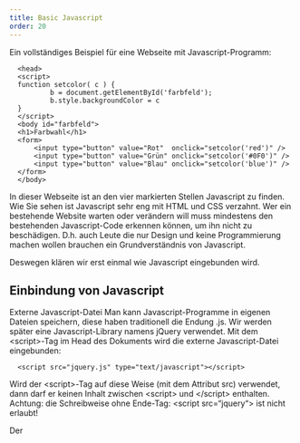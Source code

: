 ```yaml
---
title: Basic Javascript
order: 20
---
```

Ein vollständiges Beispiel für eine Webseite mit Javascript-Programm:

      <head>
      <script>
      function setcolor( c ) {
              b = document.getElementById('farbfeld');
              b.style.backgroundColor = c
      }
      </script>
      <body id="farbfeld">
      <h1>Farbwahl</h1>
      <form>
          <input type="button" value="Rot"  onclick="setcolor('red')" />
          <input type="button" value="Grün" onclick="setcolor('#0F0')" />
          <input type="button" value="Blau" onclick="setcolor('blue')" />
      </form>
      </body>
In dieser Webseite ist an den vier markierten Stellen Javascript zu finden. Wie Sie sehen ist Javascript sehr eng mit HTML und CSS verzahnt. Wer ein bestehende Website warten oder verändern will muss mindestens den bestehenden Javascript-Code erkennen können, um ihn nicht zu beschädigen. D.h. auch Leute die nur Design und keine Programmierung machen wollen brauchen ein Grundverständnis von Javascript.

Deswegen klären wir erst einmal wie Javascript eingebunden wird. 

Einbindung von Javascript
--------------------------
 Externe Javascript-Datei
Man kann Javascript-Programme in eigenen Dateien speichern, diese haben traditionell die Endung .js. Wir werden später eine Javascript-Library namens jQuery verwendet. Mit dem &lt;script&gt;-Tag im Head des Dokuments wird die externe Javascript-Datei eingebunden: 


      <script src="jquery.js" type="text/javascript"></script>

Wird der &lt;script&gt;-Tag auf diese Weise (mit dem Attribut src) verwendet, dann darf er keinen Inhalt zwischen &lt;script&gt; und &lt;/script&gt; enthalten. Achtung: die Schreibweise ohne Ende-Tag: &lt;script src=“jquery“&gt; ist nicht erlaubt!

 Der <script>-Tag 
Javascript-Programme können im HTML-Code mit dem &lt;script&gt;-Tag eingebettet werden. Das Programm wird dann beim Aufbau der Seite ausgeführt:

      <h1>Selbstzerstörung</h1>
      <script>
          i=10;
          while (i>0) {
              document.write("<br>in " + i + " Millisekunden");
              i--;
          }
      </script>
      <p><strong>Peng!</strong>

Dieses Programm ist übrigens ein gutes Beispiel für ein veraltetes Javascript-Programm. Der Befehl document.write(), der hier für die Ausgabe verwendet wird, wurde durch das DOM größteteils ersetzt. Nur sehr wenige Leute müssen bei sehr wenigen Gelegenheiten noch document.write verwenden - z.B. die AutorInnen der Javascript-Libaries wie John Resig von jQuery.

 Javascript in einer URL
Als URL kann man auch ein kleines Javascript-Programm angeben, z. B. bei einem Link:

      <a href="javascript:location='http://www.google.at/'">zu Google nur mit Javascript</a>
Die “Javascript-in-einer-URL”- Schreibweise ist in HTML-Seiten nicht sehr sinnvoll, da sie für Browser ohne Javascript-Fähigkeit die Links unbrauchbar macht.  

Hier eine Version die dem Prinzip der „graceful degradation“ entspricht. Sie funktioniert mit und ohne Javascript sinnvoll:

      <a href="http://www.google.at" onclick="ok=confirm('go?'); return ok;">google</a>
Ohne Javascript ist es ein ganz normaler Link zu google.

Mit Javascript erscheint ein Dialog, je nach Antwort wird der Link entweder aufgerufen oder nicht. Das funktioniert gleich wie beim onsubmit-Attribut des form-Tags: Wenn der Event-Handler false zurückgibt wird das Event unterbrochen.

 Die onevent - Attribute
Meist werden Javascript-Programme so geschrieben, dass sie nicht gleich beim Laden der Seite starten, sondern erst wenn gewisse Ereignisse (Events) eintreten (siehe Kapitel 4.5.5, Seite 82)

Ein paar typische Events mit ihren typischen HTML-Tags:

      <body onload="...">

Das Programm wird ausgeführt, nachdem die ganze Seite geladen + fertig dargestellt ist


      <a href="..." onmouseover="...">

Das Programm wird ausgeführt wenn die Maus über den Link bewegt wird (auch: onmouseout). (Achtung: funktioniert nicht auf Touch-Devices – so wie :hover)


      <input type="button" onclick="...">

Das Programm wird ausgeführt wenn auf den Button geklickt wird. Das Programm muß true oder false zurückgeben um anzuzeigen ob die normale Funktion des Buttons wirklich ausgeführt werden soll. 


      <form onsubmit="...">

Das Programm wird ausgeführt wenn der Einsende-Knopf des Formulars betätigt wird, aber bevor die Daten wirklich gesendet werden. Falls der Javascript-Code false zurückgibt werden die Daten aber nicht versandt! 


      <a href="..." onclick="...">

Das Programm wird ausgeführt wenn der Link angeklickt wird. Falls der Javascript-Code false zurückgibt wird der Link aber nicht aktiviert!


      <input onchange="...">

Das Programm wird ausgeführt wenn der Inhalt des Eingabefeldes verändert wurde


Eine ausführliche Liste der Events, und eine ausführliche Auflistung welcher HTML-Tag mit welchem Event kombiniert werden kann, finden Sie z.B. in selfhtml10. 


Syntax von Javascript
----------------------

Javascript hat eine ähnliche Schreibweise wie die Sprachen aus der C-Familie (C, C++, Java, Perl, PHP): Anweisung wird mit einem Strichpunkt (Semikolon) getrennt, Blöcke werden mit geschwungenen Klammern gebildet. 

Javascript ist eine objektorientierte Programmiersprache. Was bedeutet objektorientierung? Die Grundidee ist, dass ein Objekt nicht nur eine Variable ist, die Daten speichert, sondern zusätzlich auch noch Funktionen existieren können, die zu diesem Objekt gehören.

Zum Beispiel das Objekt document ist in Javascript im Browser immer vorhanden. Es repräsentiert die aktuell geladene Webseite. Dieses Dokument hat einige Eigenschaften (Variablen) und einige Methoden (Funktionen):

      // document.location          // diese Eigenschaft speichert die aktuelle URL
      document.location = "http://io9.com";  
           // wenn man einen neuen Wert in location speichert surft der Browser hin

      document.alert("hi");  // die Methode alert zeigt ein Popup-Fenster an

      document.alert("meine URL ist " + document.location);
                 
Es gibt in Javascript aber auch „normale“ Variablen und Funktionen, nicht nur Objekte, Eigenschaften und Methoden. Folgendes Beispiel verwendet die Methode getElementById des document-Objekts um ein bestimmtes DIV in der Webseite auszuwählen. 


![Abbildung 57: Javascript-Beispiel in FireBug auf der Website http://everytimezone.com/](/images/image254.png)

In andere Programmiersprachen müssen Variablen deklariert werden (ein Datentyp für die Variable wird festgelegt) und initialisiert werden (ein erster Wert wird in die Variable gespeichert). In Javascript ist die Deklaration nicht nötig. Wenn eine Variable zum ersten Mal im Programm erwähnt wird, wird sie vom Interpreter angelegt. 

Auch die folgenden Beispiele können Sie direkt in Firebug in der Console ausprobieren wie in Abbildung 58 gezeigt: Wenn Sie einen Ausdruck eintippen wird er ausgewertet, mit dem Befehl console.log( … ) können Sie direkt auf die Console schreiben. 


![Abbildung 58: Javascript Console in Firebug](/images/image264.png)

Variablen in Javascript können Zahlen, Strings, Arrays, Objekte enthalten – der Interpreter trennt Variablen nicht nach verschiedenen Datentypen:

      a = 10;               // typeof(a) == "number"
      a = 3.141;           // typeof(a) == "number"
      a = "ein text";     // typeof(a) == "string"
      a = true;          // typeof(a) == "boolean"
      a = undefined;    // typeof(a) == "undefined"
 Arrays
Arrays in Javascript können wie in C mit eckigen Klammern und Integer-Index ausgelesen werden: b[0], b[1], …  Aber eigentlich sind Arrays schon Objekte. 

Für das Erzeugen des Arrays gibt es zwei Schreibweisen

      var b;
      b = ["eins", 2, 3.141, true];           // JSON-Schreibweise
      b = new Array("eins", 2, 3.141, true);  // Objekt-Schreibweise  
                // typeof(b) == "object"
Die Werte im Array können verschiedene Daten haben (String, Number, Boolean,...). Die Größe des Arrays ist nicht beschränkt, die aktuelle Länge des Arrays kann aus der Eigenschaft .length ausgelesen werden.

      var i,t;
      i = 0;
      t = "Das Array:\n";
      while( i < b.length ) {
          t += "Index = " + i + ", Wert = " + b[i] + "\n";
          i++;
      }   
      alert(t);
 Objekte
Für das Erzeugen von Objekten gibt es zwei Schreibweisen: die JSON-Schreibweise mit geschwungenen Klammern eignet sich gut für einmalige Objekte. Will man mehrere Objekte mit denselben Eigenschaften erzeugen, dann ist eine Instanziierungs-Funktion besser geeignet.

      var c;
      c = {"farbe" : "rot", "beschriftung": "int pi == 3", "verkauft": true};  

      function Shirt( f, b, v ) {
          this.farbe        = f;
          this.beschriftung = b;
          this.verkauft     = v;
      }
      c = new Shirt("rot", "int pi == 3", true);

      alert("Das Shirt ist " + c.farbe ); // gibt “Das Shirt ist rot”

Eine Besonderheit von Javascript (die sie nicht in anderen Programmiersprachen finden werden) ist, dass Eigenschaften eines Objekts nicht nur über die Punkt-Schreibweise, sondern auch über eckige Klammern – also wie ein Array – angesprochen werden können:

      alert("Das Shirt ist " + c.farbe ); 
      alert("Das Shirt ist " + c["farbe"] );
In den eckigen Klammern steht nun ein String. Dieser könnte auch in einer Variable gespeichert sein:

      e = "beschriftung";
      alert("Die Beschriftung lautet " + c[e] );
Mit dieser Schreibweise und der for-Schleife kann man über alle Eigenschaften eines Objektes iterieren:


      var i,t;
      t = "Das Objekt:\n";
      for( i in c ) {
          t += "Eigenschaft = " + i + ", Wert = " + c[i] + "\n";
      }   
      alert(t);

Lesen aus dem DOM 
-------------------
Die wichstigsten Befehle zur Manipulation des DOM finden Sie in selfhtml unter „document“ und „node“. Ein Node ist ein Knoten DOM-Baum, entspricht also einem HTML-Tag oder einem Stück Text. Die Attribute des HTML-Tags sind über getAttribute / setAttribute / … zugänglich und manipulierbar.

Hier eine Liste der wichtigen Objekte, Methoden, Eigenschaften für die DOM:

      document.getElementById() 
      document.getElementsByTagName() 
      document.createElement()
      document.querySelectorAll()   (liefert Array)
      document.querySelector()      (liefert 1 Node)

      node.parentNode   (liefert 1 Node)
      node.childNodes   (liefert Array von Nodes)
      node.firstChild
      node.lastChild
      node.previousSibling
      node.nextSibling
      node.data
      node.attributes
      node.innerHTML


      node.getElementById() 
      node.getElementsByTagName() 
      node.getElementsByClassName() 

      node.appendChild()
      node.cloneNode()
      node.getAttribute()
      node.setAttribute()
      node.hasChildNodes()
      node.insertBefore()
      node.removeAttribute()
      node.removeChild()
      node.replaceChild()


Ein simples Beispiel: ein bestimmter Tag wird über die ID ausgewählt und sein Style-Attribut gesetzt:

      d = document.getElementById("person_25“);
      d.setAttribute("style", "display:none");
Diese beiden Zeilen könnten auch zu einer kombiniert werden:

document.getElementById("person_25“).setAttribute("style", "display:none");

Achtung: Falls der Tag schon ein Style-Attribute hatte wurde dieses überschrieben.  Der Wert des Attributes ist ein einfacher String.

Man kann CSS-Selektoren verwenden um Element auszuwählen, und zwar mit der Methode document.querySelectorAll():

inputs = document.querySelectorAll("input");

i=0;

while(i &lt; inputs.length) {

    console.log("input mit name " + inputs[i].name );
    i++;
}
Den eigentlichen Text der HTML-Seite kann man als data eines Text-Nodes auslesen.

      <span id="v_25" class="vorname">Benjamin</span>
Das erste und einzige Kind des Span ist ein Text-Node:

      vn = document.getElementById("v_25").firstChild.data;
oder – etwas kürzer – über die Eigenschaft textContent:

      vn = document.getElementById("v_25").textContent;
textContent funktioniert auch bei Nodes die noch weitere verschachtelte Tags enthalten und extrahiert immer den gesamten Text aus allen “Blättern” des DOM-Baums.

Manipulation des DOM 
----------------------
Noch einmal die Liste der wichtigen Objekte, Methoden, Eigenschaften. Die fett gedruckent Methoden sind für die Veränderung des DOM wichtig:

      document.getElementById() 
      document.getElementsByTagName() 
      document.createElement()
      document.querySelectorAll()   (liefert Array)
      document.querySelector()      (liefert 1 Node)

      node.parentNode   (liefert 1 Node)
      node.childNodes   (liefert Array von Nodes)
      node.firstChild
      node.lastChild
      node.previousSibling
      node.nextSibling
      node.data
      node.attributes
      node.innerHTML


      node.getElementById() 
      node.getElementsByTagName() 
      node.getElementsByClassName() 

      node.appendChild()
      node.cloneNode()
      node.getAttribute()
      node.setAttribute()
      node.hasChildNodes()
      node.insertBefore()
      node.removeAttribute()
      node.removeChild()
      node.replaceChild()


Das Einfügen eines ganz neuen Elements in die Webseite ist am einfachsten mit der Eigenschaft innerHTML:

document.querySelector("body").innerHTML = "&lt;p&gt;Alles &lt;b&gt;ganz&lt;/b&gt; neu&lt;/p&gt;“;

Mit cloneNode kann man einen ganzen Teil-Baum duplizieren, und wo anders wieder einfügen. So kann man z.B. in einem Pizza-Bestell-Formular die Eingabeelement für eine Pizza in einer div zusammenfassen:

      <div class="pizza">
        <p>
          <select name="pizzatype[]">
            <option>Magaritha</option>
            <option>Vegetarian</option>
            <option>Quattro Staggione</option>
          </select>
          <br />
          <label>add Garlic  <select name="addgarlic[]">
              <option>no</option><option>yes</option>
          </select></label>
          <label>add Cheese <select name="addcheese[]">
              <option>no</option><option>yes</option>
          </select></label>
          <label>anything else?<input type="text" name="comment[]"  /></label>
        </p>
      </div>
Dieses div kann man dann clonen, falls man mehrere Pizzen braucht:

      var first_pizza = document.querySelector("div.pizza");
      var new_pizza = first_pizza.cloneNode(true);
      first_pizza.insertBefore(new_pizza, null);
Einfügen von Event Handlern
-----------------------------
Wir haben im Kapitel 4.5.5 schon gesehen, wie Event-Handler direkt im HTML definiert werden können:

<input value="0" name="in"  onchange="hier Javascript">
Mit der Methode addEventListener kann das auch von Javascript aus erfolgen. Hier wieder am Beispiel des Pizza-Bestellformulars: mit einem kleinen „x“ in der rechten obere Ecke soll man eine Pizza löschen können.


![Abbildung 59: Pizza löschen mit Klick auf das x in der rechten oberen Ecke](/images/image265.png)

Im HTML-Code fügen wir dafür einen span-Tag ein:

      <div class="pizza">
        <p>
          <span class="removethis">x</span>
          <select name="pizzatype[]">…</select>
          …
        </p>
      </div>
Im Javascript-Code können wir nun das Event an den span-Tag binden. Dafür müssen wir erst eine Funktion definieren, die aufgerufen werden soll, hier heisst die funktion removeMe. Mit addEventListener können wir dann die Funktion als zuständig für das click-event am span.removthis definieren.

      function removeMe(e){
         var me = e.target;
         var my_pizza = me.parentNode.parentNode;
         my_pizza.parentNode.removeChild( my_pizza ); 
      }
      document.querySelector(".removethis").addEventListener("click", removeMe, false); 

Zeichnen im Canvas
-------------------
Der Canvas-Tag stellt eine rechteckige Zeichenfläche zur Verfügung. Es handelt sich dabei um eine Matrix von Pixeln, siehe SVG für Vektor-Grafik.

Der Canvas wird durch zwei Objekte in Javascript repräsentiert: ein Canvas-Objekt und ein Context-Objekt. Zuerste müssen wir diese beiden Objekte finden und in Variablen speichern:

      var my_canvas = document.getElementById("c");
      var my_context = my_canvas.getContext("2d");
Wir verwenden erst einmal die 2-dimensionale Zeichenfläche. Wenn Sie dann mehr von Computergrafik verstehen, können Sie auch die 3d-Version, genannt „webgl“ verwenden.

Achsenparallelle Rechtecke zeichnet man mit fillRect:

      my_context.fillRect(50, 50, 20, 20);
Linien ziehen kann man mit moveTo und lineTo. Die Linie erscheint erst, wenn man die abschließende Stroke-Methode aufruft:

      my_context.moveTo(10, 20);
      my_context.lineTo(10, 50);
      my_context.strokeStyle = "#4a4";
      my_context.stroke();
Text auf den Canvas schreiben kann man mit dem font-Befehl:

      my_context.font = "bold 12px sans-serif"; 
      my_context.fillText("hier bin ich", 10, 50);
Bilder die sich bereits in der Webseite befinden kann man in den Canvas kopieren:

      var cat = document.getElementById("cat");   
      my_context.drawImage(cat, 0, 0);
Oder man kann ganz neue Bilder laden. Achtung: da das laden eines Bildes einige Zeit dauert verwenden wir hier das onload Event: erst wenn das Bild fertig geladen ist wird es in den Canvas kopiert:

      var cat = new Image();   
      cat.src = "images/cat.png";   
      cat.onload = function() {     
        my_context.drawImage(cat, 0, 0);   
      };
Diese Beispiel zu Canvas stammen alle aus dem Canvas-Kapitel11 von Mark Pilgrims „Dive into HTML5“.





